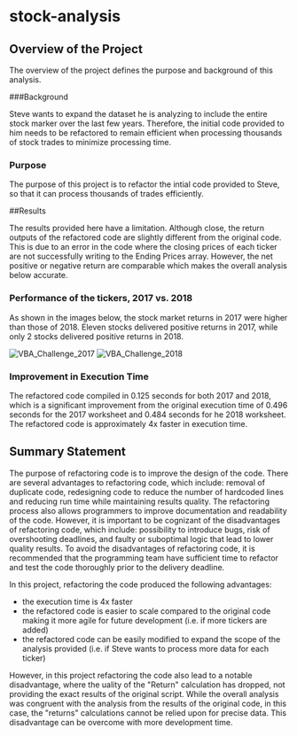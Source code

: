 # stock-analysis
## Overview of the Project

The overview of the project defines the purpose and background of this analysis.

###Background

Steve wants to expand the dataset he is analyzing to include the entire stock marker over the last few years. Therefore, the initial code provided to him needs to be refactored to remain efficient when processing thousands of stock trades to minimize processing time. 

### Purpose
The purpose of this project is to refactor the intial code provided to Steve, so that it can process thousands of trades efficiently.

##Results

The results provided here have a limitation. Although close, the return outputs of the refactored code are slightly different from the original code. This is due to an error in the code where the closing prices of each ticker are not successfully writing to the Ending Prices array. However, the net positive or negative return are comparable which makes the overall analysis below accurate. 

### Performance of the tickers, 2017 vs. 2018

As shown in the images below, the stock market returns in 2017 were higher than those of 2018. Eleven stocks delivered positive returns in 2017, while only 2 stocks delivered positive returns in 2018. 

![VBA_Challenge_2017](https://user-images.githubusercontent.com/82396931/117605995-37e3b980-b116-11eb-8722-cd2a436dfd26.png)
![VBA_Challenge_2018](https://user-images.githubusercontent.com/82396931/117606008-3a461380-b116-11eb-8e5a-72351ea869d7.png)

### Improvement in Execution Time

The refactored code compiled in 0.125 seconds for both 2017 and 2018, which is a significant improvement from the original execution time of 0.496 seconds for the 2017 worksheet and 0.484 seconds for he 2018 worksheet. The refactored code is approximately 4x faster in execution time.

## Summary Statement

The purpose of refactoring code is to improve the design of the code. There are several advantages to refactoring code, which include: removal of duplicate code, redesigning code to reduce the number of hardcoded lines and reducing run time while maintaining results quality. The refactoring process also allows programmers to improve documentation and readability of the code. However, it is important to be cognizant of the disadvantages of refactoring code, which include: possibility to introduce bugs, risk of overshooting deadlines, and faulty or suboptimal logic that lead to lower quality results. To avoid the disadvantages of refactoring code, it is recommended that the programming team have sufficient time to refactor and test the code thoroughly prior to the delivery deadline.

In this project, refactoring the code produced the following advantages: 
* the execution time is 4x faster
* the refactored code is easier to scale compared to the original code making it more agile for future development (i.e. if more tickers are added)
* the refactored code can be easily modified to expand the scope of the analysis provided (i.e. if Steve wants to process more data for each ticker)


However, in this project refactoring the code also lead to a notable disadvantage, where the uality of the "Return" calculation has dropped, not providing the exact results of the original script. While the overall analysis was congruent with the analysis from the results of the original code, in this case, the "returns" calculations cannot be relied upon for precise data. This disadvantage can be overcome with more development time.
